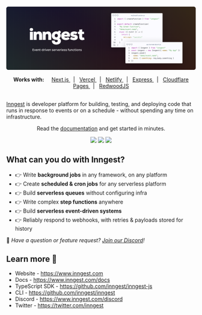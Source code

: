 [![Inngest logo and code example banner](https://github.com/inngest/.github/raw/main/profile/github-readme-banner-high-dpi.png)](https://www.inngest.com)

<div align="center">
  <strong>Works with:</strong>&nbsp;&nbsp;&nbsp;&nbsp;

  <a href="https://www.inngest.com/docs/frameworks/nextjs?ref=org-readme">
    Next.js
  </a>&nbsp;&nbsp;|&nbsp;&nbsp;

  <a href="https://www.inngest.com/docs/deploy?ref=org-readme">
    Vercel
  </a>&nbsp;&nbsp;|&nbsp;&nbsp;

  <a href="https://www.inngest.com/docs/deploy/netlify?ref=org-readme">
    Netlify
  </a>&nbsp;&nbsp;|&nbsp;&nbsp;

  <a href="https://www.inngest.com/docs/frameworks/express?ref=org-readme">
    Express
  </a>&nbsp;&nbsp;|&nbsp;&nbsp;

  <a href="https://www.inngest.com/docs/frameworks/cloudflare-pages?ref=org-readme">
    Cloudflare Pages
  </a>&nbsp;&nbsp;|&nbsp;&nbsp;

  <a href="https://www.inngest.com/docs/frameworks/redwoodjs?ref=org-readme">
    RedwoodJS
  </a>
</div>
<br>

[Inngest](https://www.inngest.com) is developer platform for building, testing, and deploying code that runs in response to events or on a schedule - without spending any time on infrastructure.

<div align="center">
  Read the <a href="https://www.inngest.com/docs">documentation</a> and get started in minutes.
  <p>

<a href="https://www.npmjs.com/package/inngest"><img src="https://img.shields.io/npm/v/inngest" /></a>
<a href="https://discord.gg/EuesV2ZSnX"><img src="https://img.shields.io/discord/842170679536517141?label=discord" /></a>
<a href="https://twitter.com/inngest"><img src="https://img.shields.io/twitter/follow/inngest?style=social" /></a>

  </p>
</div>

## What can you do with Inngest?

- 👉 Write <b>background jobs</b> in any framework, on any platform <br />
- 👉 Create <b>scheduled & cron jobs</b> for any serverless platform <br />
- 👉 Build <b>serverless queues</b> without configuring infra <br />
- 👉 Write complex <b>step functions</b> anywhere <br />
- 👉 Build <b>serverless event-driven systems</b> <br />
- 👉 Reliably respond to webhooks, with retries & payloads stored for history <br />

👋 _Have a question or feature request? [Join our Discord](https://www.inngest.com/discord)!_

## Learn more 🌱

- Website - https://www.inngest.com
- Docs - https://www.inngest.com/docs
- TypeScript SDK - https://github.com/inngest/inngest-js
- CLI - https://github.com/inngest/inngest
- Discord - https://www.inngest.com/discord
- Twitter - https://twitter.com/inngest
